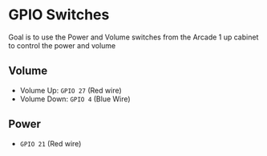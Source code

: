 # GPIO Switches
Goal is to use the Power and Volume switches from the Arcade 1 up cabinet to control the power and volume

## Volume
* Volume Up: `GPIO 27` (Red wire)
* Volume Down: `GPIO 4` (Blue Wire)

## Power
* `GPIO 21` (Red wire)

